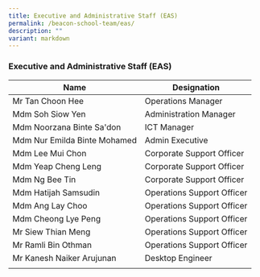 ```yaml
---
title: Executive and Administrative Staff (EAS)
permalink: /beacon-school-team/eas/
description: ""
variant: markdown
---
```

### Executive and Administrative Staff (EAS)

| **Name** | **Designation** |
|---|---|
| Mr Tan Choon Hee | Operations Manager |
| Mdm Soh Siow Yen | Administration Manager |
| Mdm Noorzana Binte Sa'don | ICT Manager |
| Mdm Nur Emilda Binte Mohamed | Admin Executive |
| Mdm Lee Mui Chon | Corporate Support Officer |
| Mdm Yeap Cheng Leng | Corporate Support Officer |
| Mdm Ng Bee Tin | Corporate Support Officer |
| Mdm Hatijah Samsudin | Operations Support Officer |
| Mdm Ang Lay Choo | Operations Support Officer |
| Mdm Cheong Lye Peng | Operations Support Officer |
| Mr Siew Thian Meng | Operations Support Officer |
| Mr Ramli Bin Othman | Operations Support Officer |
| Mr Kanesh Naiker Arujunan | Desktop Engineer |
|  |  |